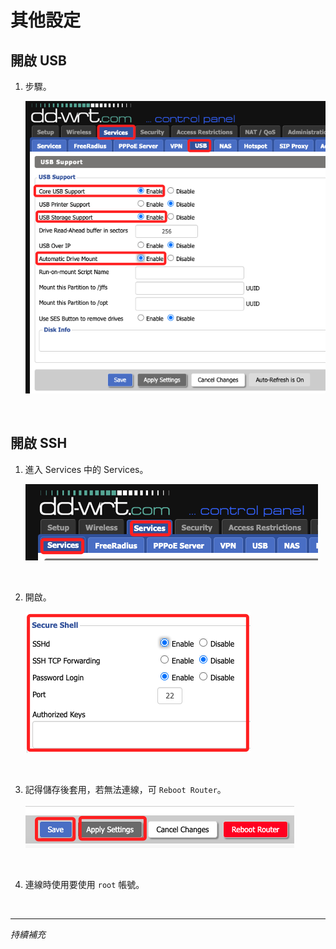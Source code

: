 # 其他設定

## 開啟 USB

1. 步驟。

    ![](images/img_32.png)

<br>

## 開啟 SSH

1. 進入 Services 中的 Services。

    ![](images/img_33.png)

<br>

2. 開啟。

    ![](images/img_34.png)

<br>

3. 記得儲存後套用，若無法連線，可 `Reboot Router`。

    ![](images/img_35.png)

<br>

4. 連線時使用要使用 `root` 帳號。

<br>

___

_持續補充_